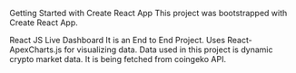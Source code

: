 Getting Started with Create React App
This project was bootstrapped with Create React App.

React JS Live Dashboard
It is an End to End Project. Uses React-ApexCharts.js for visualizing data. Data used in this project is dynamic crypto market data. It is being fetched from coingeko API.
